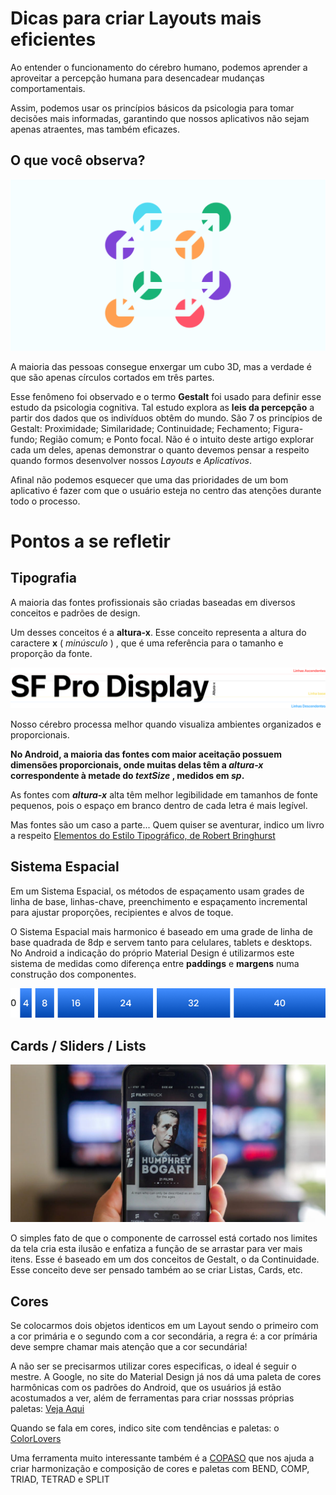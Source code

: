 # Dicas para criar Layouts mais eficientes 

Ao entender o funcionamento do cérebro humano, podemos aprender a aproveitar a percepção humana para desencadear mudanças comportamentais.

Assim, podemos usar os princípios básicos da psicologia para tomar decisões mais informadas, garantindo que nossos aplicativos não sejam apenas atraentes, mas também eficazes. 

## O que você observa?

![](assets/gestalt.png)

A maioria das pessoas consegue enxergar um cubo 3D, mas a verdade é que são apenas círculos cortados em três partes. 

Esse fenômeno foi observado e o termo **Gestalt** foi usado para definir esse estudo da psicologia cognitiva. Tal estudo explora as **leis da percepção** a partir dos dados que os indivíduos obtêm do mundo.  São 7 os princípios de Gestalt: Proximidade; Similaridade; Continuidade; Fechamento; Figura-fundo; Região comum; e Ponto focal. Não é o intuito deste artigo explorar cada um deles, apenas demonstrar o quanto devemos pensar a respeito quando formos desenvolver nossos *Layouts* e *Aplicativos*.

Afinal não podemos esquecer que uma das prioridades de um bom aplicativo é fazer com que o usuário esteja no centro das atenções durante todo o processo. 

# Pontos a se refletir

## Tipografia

A maioria das fontes profissionais são criadas baseadas em diversos conceitos e padrões de design.

Um desses conceitos é a **altura-x**. Esse conceito representa a altura do caractere **x** ( *minúsculo* ) , que é uma referência para o tamanho e proporção da fonte. 

![](assets/Group6.png)

Nosso cérebro processa melhor quando visualiza ambientes organizados e proporcionais. 

**No Android, a maioria das fontes com maior aceitação possuem dimensões proporcionais, onde muitas delas têm a *altura-x* correspondente à metade do *textSize* , medidos em *sp*.** 

As fontes com ***altura-x*** alta têm melhor legibilidade em tamanhos de fonte pequenos, pois o espaço em branco dentro de cada letra é mais legível.

Mas  fontes são um caso a parte...  Quem quiser se aventurar, indico um livro a respeito [Elementos do Estilo Tipográfico, de Robert Bringhurst ](https://www.amazon.com.br/Elementos-Estilo-Tipogr%C3%A1fico-Vers%C3%A3o-4-0/dp/8540507064/ref=sr_1_2?__mk_pt_BR=%C3%85M%C3%85%C5%BD%C3%95%C3%91&dchild=1&keywords=Robert+Bringhurst&qid=1632894546&sr=8-2)

## Sistema Espacial

Em um Sistema Espacial, os métodos de espaçamento usam grades de linha de base, linhas-chave, preenchimento e espaçamento incremental para ajustar proporções, recipientes e alvos de toque.

O Sistema Espacial mais harmonico é baseado em uma grade de linha de base quadrada de 8dp e servem tanto para celulares, tablets e desktops. No Android a indicação do próprio Material Design é  utilizarmos este sistema de medidas como diferença entre **paddings** e **margens** numa construção dos componentes.

![](assets/Group624575.png)

## Cards / Sliders / Lists

![](assets/filmstruck.jpeg)

O simples fato de que o componente de carrossel está cortado nos limites da tela cria esta ilusão e enfatiza a função de se arrastar para ver mais itens.  Esse é baseado em um dos conceitos de Gestalt, o da Continuidade.  Esse conceito deve ser pensado também ao se criar Listas, Cards, etc.

## Cores

Se colocarmos dois objetos identicos em um Layout sendo o primeiro com a cor primária e o segundo com a cor secondária, a regra é: a cor prímária deve sempre chamar mais atenção que a cor secundária!

A não ser se precisarmos utilizar cores especificas, o ideal é seguir o mestre. A Google, no site do Material Design já nos dá uma paleta de cores harmônicas com os padrões do Android, que os usuários já estão acostumados a ver, além de ferramentas para criar nosssas próprias paletas: [Veja Aqui](https://material.io/design/color/the-color-system.html#color-usage-and-palettes)

Quando se fala em cores, indico site com tendências e paletas: o [ColorLovers](https://www.colourlovers.com/)

Uma ferramenta muito interessante também é a [COPASO](https://www.colourlovers.com/copaso/ColorPaletteSoftware) que nos ajuda a criar harmonização e composição de cores e paletas com BEND, COMP, TRIAD, TETRAD e SPLIT
